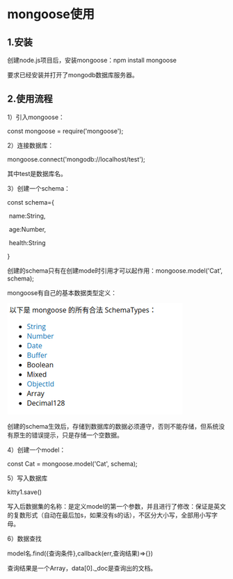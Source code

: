 # mongoose使用

## 1.安装

创建node.js项目后，安装mongoose：npm install mongoose

要求已经安装并打开了mongodb数据库服务器。

## 2.使用流程

1）引入mongoose：

const mongoose = require('mongoose');

2）连接数据库：

mongoose.connect('mongodb://localhost/test');

其中test是数据库名。

3）创建一个schema：

const schema={

​    name:String,

​    age:Number,

​    health:String

}

创建的schema只有在创建mode时引用才可以起作用：mongoose.model('Cat', schema);

mongoose有自己的基本数据类型定义：

![image-20211124161353190](image-20211124161353190.png)

创建的schema生效后，存储到数据库的数据必须遵守，否则不能存储，但系统没有原生的错误提示，只是存储一个空数据。

4）创建一个model：

const Cat = mongoose.model('Cat', schema);

5）写入数据库

kitty1.save()

写入后数据集的名称：是定义model的第一个参数，并且进行了修改：保证是英文的复数形式（自动在最后加s，如果没有s的话），不区分大小写，全部用小写字母。

6）数据查找

model名.find({查询条件},callback(err,查询结果)=>{})

查询结果是一个Array，data[0]._doc是查询出的文档。